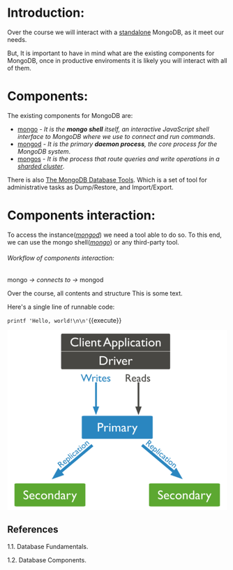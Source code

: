 
# Introduction:

Over the course we will interact with a [standalone](https://docs.mongodb.com/manual/reference/glossary/#std-term-standalone) MongoDB, as it meet our needs.

But, It is important to have in mind what are the existing components for MongoDB, once in productive enviroments it is likely you will interact with all of them.   

# Components:
The existing components for MongoDB are:
- [mongo](https://docs.mongodb.com/upcoming/reference/program/mongo/#mongodb-binary-bin.mongo) - *It is the **mongo shell** itself, an interactive JavaScript shell interface to MongoDB where we use to connect and run commands*.
- [mongod](https://docs.mongodb.com/manual/reference/program/mongod/#mongodb-binary-bin.mongod) - *It is the primary **daemon process**, the core process for the MongoDB system*.
- [mongos](https://docs.mongodb.com/manual/reference/program/mongos/) - *It is the process that route queries and write operations in a [sharded cluster](https://docs.mongodb.com/manual/sharding/)*. 

There is also [The MongoDB Database Tools](https://docs.mongodb.com/database-tools/). Which is a set of tool for administrative tasks as Dump/Restore, and Import/Export.

# Components interaction:

To access the instance(*[mongod](https://docs.mongodb.com/manual/reference/program/mongod/#mongodb-binary-bin.mongod)*) we need a tool able to do so. To this end, we can use the mongo shell(*[mongo](https://docs.mongodb.com/upcoming/reference/program/mongo/#mongodb-binary-bin.mongo)*) or any third-party tool.

###### Workflow of components interaction:
mongo *→ connects to →* mongod

Over the course, all contents and structure 
This is some text.

Here's a single line of runnable code:

`printf 'Hello, world!\n\n'`{{execute}}

![MongoReplicaSet](./assets/replica-set-read-write-operations-primary.bakedsvg.svg)


## References

1.1. Database Fundamentals.

1.2. Database Components.

